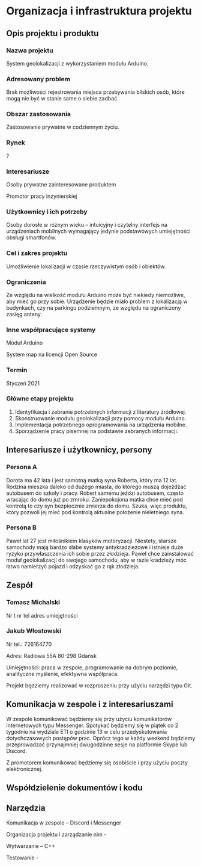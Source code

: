 # Organizacja i infrastruktura projektu

## Opis projektu i produktu

### Nazwa projektu

System geolokalizacji z wykorzystaniem modułu Arduino.

### Adresowany problem

Brak możliwości rejestrowania miejsca przebywania bliskich osób, które mogą nie być w stanie same o siebie zadbać.

### Obszar zastosowania
Zastosowanie prywatne w codziennym życiu.
### Rynek
?
### Interesariusze

Osoby prywatne zainteresowane produktem

Promotor pracy inżynierskiej

### Użytkownicy i ich potrzeby

Osoby dorosłe w różnym wieku – intuicyjny i czytelny interfejs na urządzeniach mobilnych wymagający jedynie podstawowych umiejętności obsługi smartfonów.

### Cel i zakres projektu

Umożliwienie lokalizacji w czasie rzeczywistym osób i obiektów.

### Ograniczenia

Ze względu na wielkość modułu Arduino może być niekiedy niemożliwe, aby mieć go przy sobie.
Urządzenie będzie miało problem z lokalizacją w budynkach, czy na parkingu podziemnym, ze względu na ograniczony zasięg anteny.
### Inne współpracujące systemy

Moduł Arduino

System map na licencji Open Source

### Termin

Styczeń 2021

### Główne etapy projektu

1.  Identyfikacja i zebranie potrzebnych informacji z literatury źródłowej.
2.  Skonstruowanie modułu geolokalizacji przy pomocy modułu Arduino.
3.  Implementacja potrzebnego oprogramowania na urządzenia mobilne.
4.  Sporządzenie pracy pisemnej na podstawie zebranych informacji.
## Interesariusze i użytkownicy, persony

### Persona A

Dorota ma 42 lata i jest samotną matką syna Roberta, który ma 12 lat. Rodzina mieszka daleko od dużego miasta, do którego muszą dojeżdżać autobusem do szkoły i pracy. Robert samemu jeździ autobusem, często wracając do domu już po zmroku. Zaniepokojona matka chce mieć pod kontrolą to czy syn bezpiecznie zmierza do domu. Szuka, więc produktu, który pozwoli jej mieć pod kontrolą aktualne położenie nieletniego syna.

### Persona B

Paweł lat 27 jest miłośnikiem klasyków motoryzacji. Niestety, starsze samochody mają bardzo słabe systemy antykradzieżowe i istnieje duże ryzyko przywłaszczenia ich sobie przez złodzieja. Paweł chce zainstalować moduł geolokalizacji do swojego samochodu, aby w razie kradzieży móc łatwo namierzyć pojazd i odzyskać go z rąk złodzieja.

## Zespół

### Tomasz Michalski
Nr t
 nr tel adres umiejętności

### Jakub Włostowski

Nr tel.: 726164770

Adres: Radiowa 55A 80-298 Gdańsk

Umiejętności: praca w zespole, programowanie na dobrym poziomie, analityczne myślenie, efektywna współpraca.

Projekt będziemy realizować w rozproszeniu przy użyciu narzędzi typu Git.

## Komunikacja w zespole i z interesariuszami

W zespole komunikować będziemy się przy użyciu komunikatorów internetowych typu Messenger. Spotykać będziemy się w piątek co 2 tygodnie na wydziale ETI o godzinie 13 w celu przedyskutowania dotychczasowych postępów prac. Oprócz tego w każdy weekend będziemy przeprowadzać przynajmniej dwugodzinne sesje na platformie Skype lub Discord.

Z promotorem komunikować będziemy się osobiście i  przy użyciu poczty elektronicznej.

## Współdzielenie dokumentów i kodu

## Narzędzia

Komunikacja w zespole – Discord i Messenger

Organizacja projektu i zarządzanie nim -

Wytwarzanie – C++

Testowanie -
<!--stackedit_data:
eyJkaXNjdXNzaW9ucyI6eyJuc2xqOGg5YVhOMWVhVGxsIjp7In
N0YXJ0Ijo1MTgsImVuZCI6NjQwLCJ0ZXh0IjoiaW50dWljeWpu
eSBpIGN6eXRlbG55IGludGVyZmVqcyBuYSB1cnrEhWR6ZW5pYW
NoIG1vYmlsbnljaCB3eW1hZ2FqxIVjeSBqZWR5bmllIHBv4oCm
In0sInpxUVhEZnZGZFl5eTM4WkwiOnsic3RhcnQiOjIzMjEsIm
VuZCI6MjM1MywidGV4dCI6IkFkcmVzOiBSYWRpb3dhIDU1QSA4
MC0yOTggR2RhxYRzayJ9fSwiY29tbWVudHMiOnsiaDFyM3lidX
V3V2pmTjZDMyI6eyJkaXNjdXNzaW9uSWQiOiJuc2xqOGg5YVhO
MWVhVGxsIiwic3ViIjoiZ2g6MjM1NTU5NzMiLCJ0ZXh0IjoiQ3
plbXUgb3Bpc3VqZXN6IHR1IGludGVyZmVqcz8iLCJjcmVhdGVk
IjoxNTg0NTQ2NDEzMjY3fSwiMVZ0SDlzN2RwTTdoS2hraSI6ey
JkaXNjdXNzaW9uSWQiOiJ6cVFYRGZ2RmRZeXkzOFpMIiwic3Vi
IjoiZ2g6MjM1NTU5NzMiLCJ0ZXh0IjoiVyBzdW1pZSBwbyBjby
B0byBtYW15IGRhd2HEhyIsImNyZWF0ZWQiOjE1ODQ1NDczMzM1
OTV9fSwiaGlzdG9yeSI6WzE3OTA1Njk0OTUsNTU0NDEyNDg5LD
EyODE4NTY4NDksLTE0NjIzNzEwMjEsLTE1NjAyMzIxNiwtMTg2
MjAxNzAwNl19
-->
